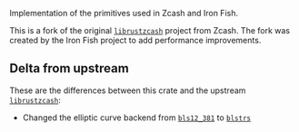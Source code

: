 Implementation of the primitives used in Zcash and Iron Fish.

This is a fork of the original [`librustzcash`][librustzcash] project from
Zcash. The fork was created by the Iron Fish project to add performance
improvements.

## Delta from upstream

These are the differences between this crate and the upstream
[`librustzcash`][librustzcash]:

* Changed the elliptic curve backend from [`bls12_381`][bls12_381] to
  [`blstrs`][blstrs]

[librustzcash]: https://github.com/zcash/librustzcash
[bls12_381]: https://crates.io/crates/bls12_381
[blstrs]: https://crates.io/crates/blstrs
